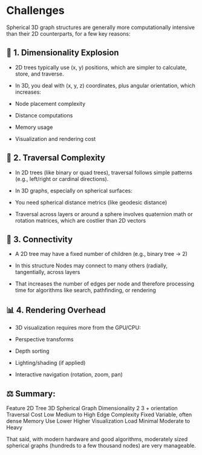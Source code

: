 # Challenges

Spherical 3D graph structures are generally more computationally intensive than their 2D counterparts, for a few key reasons:


## 🧮 1. Dimensionality Explosion


+ 2D trees typically use (x, y) positions, which are simpler to calculate, store, and traverse.

+ In 3D, you deal with (x, y, z) coordinates, plus angular orientation, which increases:

+ Node placement complexity

+ Distance computations

+ Memory usage

+ Visualization and rendering cost


## 🔁 2. Traversal Complexity


+ In 2D trees (like binary or quad trees), traversal follows simple patterns (e.g., left/right or cardinal directions).

+ In 3D graphs, especially on spherical surfaces:

+ You need spherical distance metrics (like geodesic distance)

+ Traversal across layers or around a sphere involves quaternion math or rotation matrices, which are costlier than 2D vectors
  

## 🔗 3. Connectivity


+ A 2D tree may have a fixed number of children (e.g., binary tree → 2)

+ In this structure Nodes may connect to many others (radially, tangentially, across layers

+ That increases the number of edges per node and therefore processing time for algorithms like search, pathfinding, or rendering


## 📊 4. Rendering Overhead


+ 3D visualization requires more from the GPU/CPU:

+ Perspective transforms

+ Depth sorting

+ Lighting/shading (if applied)

+ Interactive navigation (rotation, zoom, pan)
  

## ⚖️ Summary:


Feature	2D Tree	3D Spherical Graph
Dimensionality	2	3 + orientation
Traversal Cost	Low	Medium to High
Edge Complexity	Fixed	Variable, often dense
Memory Use	Lower	Higher
Visualization Load	Minimal	Moderate to Heavy

That said, with modern hardware and good algorithms, moderately sized spherical graphs (hundreds to a few thousand nodes) are very manageable.
